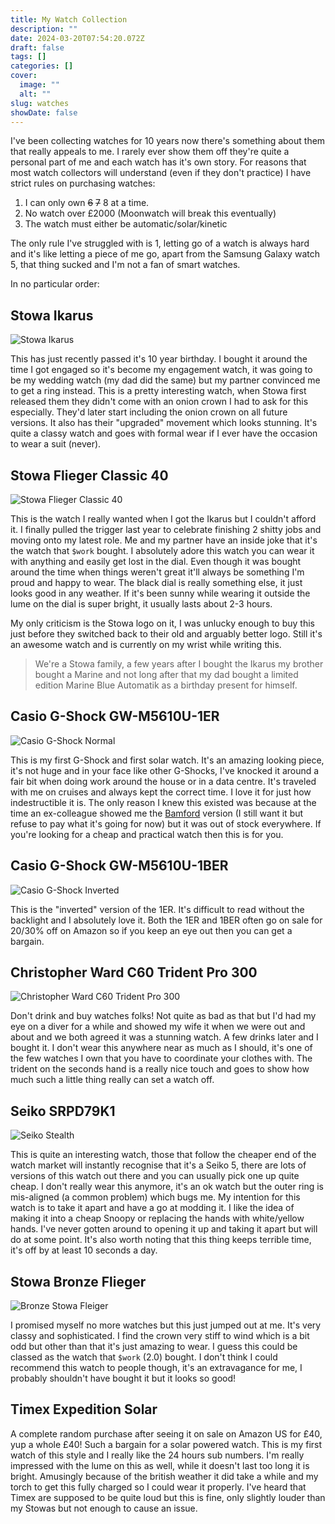 ```yaml
---
title: My Watch Collection
description: ""
date: 2024-03-20T07:54:20.072Z
draft: false
tags: []
categories: []
cover:
  image: ""
  alt: ""
slug: watches
showDate: false
---
```

I've been collecting watches for 10 years now there's something about them that really appeals to me. I rarely ever show them off they're quite a personal part of me and each watch has it's own story. For reasons that most watch collectors will understand (even if they don't practice) I have strict rules on purchasing watches:

1. I can only own ~~6~~ ~~7~~ 8 at a time.
2. No watch over £2000 (Moonwatch will break this eventually)
3. The watch must either be automatic/solar/kinetic

The only rule I've struggled with is 1, letting go of a watch is always hard and it's like letting a piece of me go, apart from the Samsung Galaxy watch 5, that thing sucked and I'm not a fan of smart watches.

In no particular order:

## Stowa Ikarus

![Stowa Ikarus](stowa_ikarus.jpg)

This has just recently passed it's 10 year birthday. I bought it around the time I got engaged so it's become my engagement watch, it was going to be my wedding watch (my dad did the same) but my partner convinced me to get a ring instead. This is a pretty interesting watch, when Stowa first released them they didn't come with an onion crown I had to ask for this especially. They'd later start including the onion crown on all future versions. It also has their "upgraded" movement which looks stunning. It's quite a classy watch and goes with formal wear if I ever have the occasion to wear a suit (never).

## Stowa Flieger Classic 40

![Stowa Flieger Classic 40](stowa_flieger.jpg)

This is the watch I really wanted when I got the Ikarus but I couldn't afford it. I finally pulled the trigger last year to celebrate finishing 2 shitty jobs and moving onto my latest role. Me and my partner have an inside joke that it's the watch that `$work` bought. I absolutely adore this watch you can wear it with anything and easily get lost in the dial. Even though it was bought around the time when things weren't great it'll always be something I'm proud and happy to wear. The black dial is really something else, it just looks good in any weather. If it's been sunny while wearing it outside the lume on the dial is super bright, it usually lasts about 2-3 hours.

My only criticism is the Stowa logo on it, I was unlucky enough to buy this just before they switched back to their old and arguably better logo. Still it's an awesome watch and is currently on my wrist while writing this.

> We're a Stowa family, a few years after I bought the Ikarus my brother bought a Marine and not long after that my dad bought a limited edition Marine Blue Automatik as a birthday present for himself.

## Casio G-Shock GW-M5610U-1ER

![Casio G-Shock Normal](casio_1er.jpg)

This is my first G-Shock and first solar watch. It's an amazing looking piece, it's not huge and in your face like other G-Shocks, I've knocked it around a fair bit when doing work around the house or in a data centre. It's traveled with me on cruises and always kept the correct time. I love it for just how indestructible it is. The only reason I knew this existed was because at the time an ex-colleague showed me the [Bamford](https://g-shock.co.uk/gw-m5610bwd20-1er) version (I still want it but refuse to pay what it's going for now) but it was out of stock everywhere. If you're looking for a cheap and practical watch then this is for you.

## Casio G-Shock GW-M5610U-1BER

![Casio G-Shock Inverted](casio_1ber.jpg)

This is the "inverted" version of the 1ER. It's difficult to read without the backlight and I absolutely love it. Both the 1ER and 1BER often go on sale for 20/30% off on Amazon so if you keep an eye out then you can get a bargain.

## Christopher Ward C60 Trident Pro 300

![Christopher Ward C60 Trident Pro 300](cw_c60_300.jpg)

Don't drink and buy watches folks! Not quite as bad as that but I'd had my eye on a diver for a while and showed my wife it when we were out and about and we both agreed it was a stunning watch. A few drinks later and I bought it. I don't wear this anywhere near as much as I should, it's one of the few watches I own that you have to coordinate your clothes with. The trident on the seconds hand is a really nice touch and goes to show how much such a little thing really can set a watch off.

## Seiko SRPD79K1

![Seiko Stealth](seiko_5_stealth.jpg)

This is quite an interesting watch, those that follow the cheaper end of the watch market will instantly recognise that it's a Seiko 5, there are lots of versions of this watch out there and you can usually pick one up quite cheap. I don't really wear this anymore, it's an ok watch but the outer ring is mis-aligned (a common problem) which bugs me. My intention for this watch is to take it apart and have a go at modding it. I like the idea of making it into a cheap Snoopy or replacing the hands with white/yellow hands. I've never gotten around to opening it up and taking it apart but will do at some point. It's also worth noting that this thing keeps terrible time, it's off by at least 10 seconds a day.

## Stowa Bronze Flieger

![Bronze Stowa Fleiger](stowa_bronze.jpg)

I promised myself no more watches but this just jumped out at me. It's very classy and sophisticated. I find the crown very stiff to wind which is a bit odd but other than that it's just amazing to wear. I guess this could be classed as the watch that `$work` (2.0) bought. I don't think I could recommend this watch to people though, it's an extravagance for me, I probably shouldn't have bought it but it looks so good!

## Timex Expedition Solar

A complete random purchase after seeing it on sale on Amazon US for £40, yup a whole £40! Such a bargain for a solar powered watch. This is my first watch of this style and I really like the 24 hours sub numbers. I'm really impressed with the lume on this as well, while it doesn't last too long it is bright. Amusingly because of the british weather it did take a while and my torch to get this fully charged so I could wear it properly. I've heard that Timex are supposed to be quite loud but this is fine, only slightly louder than my Stowas but not enough to cause an issue.

